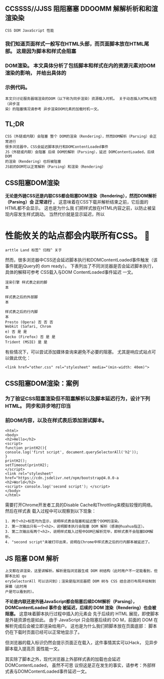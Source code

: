 ## CCSSSS//JJSS 阻阻塞塞 DDOOMM 解解析析和和渲渲染染

```
CSS DOM JavaScript 性能
```
### 我们知道⻚面样式一般写在HTML头部，而⻚面脚本放在HTML尾部。 这是因为脚本和样式会阻塞

### DOM渲染。 本文具体分析了包括脚本和样式在内的资源元素对DOM渲染的影响， 并给出具体的

### 示例代码。

```
本文只讨论服务器端渲染的DOM（以下称为同步渲染）资源载入时机。 关于动态插入HTML标签（异步渲
染）的阻塞情况请参考 异步渲染DOM元素的加载时机一文。
```
## TL;DR

```
CSS（外链或内联）会阻塞 整个 DOM的渲染（Rendering），然而DOM解析（Parsing）会正
常进行
很多浏览器中，CSS会延迟脚本执行和DOMContentLoaded事件
JS（外链或内联）会阻塞 后续 DOM的解析（Parsing），延迟 DOMContentLoaded，后续DOM
的渲染（Rendering）也将被阻塞
JS前的DOM可以正常解析（Parsing）和渲染（Rendering）
```
## CSS阻塞DOM渲染

**无论是外链CSS还是内联CSS都会阻塞DOM渲染（Rendering），然而DOM解析（Parsing）会
正常进行** 。 这意味着在CSS下载并解析结束之前，它后面的HTML都不会显示。 这也是为什么我
们把样式放在HTML内容之前，以防止被呈现内容发生样式跳动。 当然代价就是显示延迟，所以

# 性能攸关的站点都会内联所有CSS。 

```
arttle Land 标签^ 归档^ 关于
```

然而，很多浏览器中CSS还会延迟脚本执行和DOMContentLoaded事件触发（该事件就是jQuery的
dom ready）。 下表列出了不同浏览器是否会延迟脚本执行，具体的解释可参考 CSS载入与DOM
ContentLoaded事件延迟 一文。

```
渲染引擎 样式表之前的脚
本
```
```
样式表之后的外部脚
本
```
```
样式表之后的行内脚
本
Presto (Opera) 否 否 否
Webkit (Safari, Chrom
e) 否 是 是
Gecko (Firefox) 否 是 是
Trident (MSIE) 是 是
```
有些情况下，可以尝试添加媒体查询来避免不必要的阻塞。 尤其是响应式站点可以做此优化：

```
<link href="other.css" rel="stylesheet" media="(min-width: 40em)">
```
## CSS阻塞DOM渲染：案例

### 为了验证CSS阻塞渲染但不阻塞解析以及脚本延迟行为，设计下列HTML。 同步和异步地打印当

### 前DOM内容，以及在样式表后添加测试脚本。

```
<html>
<body>
<h2>Hello</h2>
<script>
function printH2(){
console.log('first script', document.querySelectorAll('h2'));
}
printH2();
setTimeout(printH2);
</script>
<link rel="stylesheet" href="https://cdn.jsdelivr.net/npm/bootstrap@4.0.0-a
<h2>World</h2>
<script> console.log('second script'); </script>
</body>
</html>
```

需要打开Chrome开发者工具的Disable Cache和Throttling来模拟较慢的网络。 然后在样式表
载入过程中可以观察到以下现象：

```
1. 两个<h2>标签均为显示，说明样式表会阻塞和延迟整个DOM的渲染。
2. 第一次输出只有一个<h2>，说明脚本执行会阻塞 DOM 解析（感谢@huahua指正）。
3. 第二次输出有两个<h2>，说明样式载入过程中DOM已解析完毕，即样式表不会阻塞DOM解
析。
4. "second script"未被打印出来，说明在Chrome中样式表之后的行内脚本被延迟了。
```
## JS 阻塞 DOM 解析

```
上文都在讲渲染，这里讲解析。解析是指浏览器生成 DOM 树结构（此时用户不一定能看到，但脚本比如 qu
erySelectorAll 可以访问到）；渲染是指浏览器把 DOM 树与 CSS 结合进行布局并绘制到屏幕（此时用
户是可以看到的）。
```
**不论是内联还是外链JavaScript都会阻塞后续DOM解析（Parsing），DOMContentLoaded 事件会
被延迟，后续的 DOM 渲染（Rendering）也会被阻塞。** 这意味着脚本执行过程中插入的元素会
先于后续的 HTML 展现，即使脚本是外链资源也是如此。 由于 JavaScript 只会阻塞后续的 DO
M，前面的 DOM 在解析完成后会被立即渲染给用户。 这也是为什么我们把脚本放在⻚面底部：
脚本仍在下载时⻚面已经可以正常地显示了。

但浏览器的载入标识仍然会提示⻚面正在载入，这件事情其实可以Hack， ⻅异步脚本载入提高⻚
面性能一文。

其实除了脚本之外，现代浏览器上外部样式表的加载也会延迟 DOMContentLoaded， 虽然不可思
议但这是正在发生的事实，请参考：外部样式表与DOMContentLoaded事件延迟一文。



